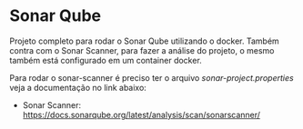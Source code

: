 # Sonar Qube

Projeto completo para rodar o Sonar Qube utilizando o docker. Também contra com o Sonar Scanner, para fazer a análise do projeto, o mesmo também está configurado em um container docker.

Para rodar o sonar-scanner é preciso ter o arquivo *sonar-project.properties* veja a documentação no link abaixo: 
- Sonar Scanner: https://docs.sonarqube.org/latest/analysis/scan/sonarscanner/

